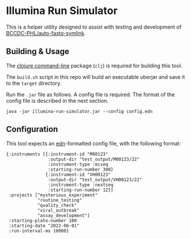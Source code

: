 # Illumina Run Simulator
This is a helper utility designed to assist with testing and development of [BCCDC-PHL/auto-fastq-symlink](https://github.com/BCCDC-PHL/auto-fastq-symlink).

## Building & Usage
The [clojure command-line](https://clojure.org/guides/install_clojure) package (`clj`) is required for building this tool.

The `build.sh` script in this repo will build an executable uberjar and save it to the `target` directory.

Run the `.jar` file as follows. A config file is required. The format of the config file is described in the next section.

```
java -jar illumina-run-simulator.jar --config config.edn
```

## Configuration
This tool expects an [edn](https://github.com/edn-format/edn)-formatted config file, with the following format:

```edn
{:instruments [{:instrument-id "M00123"
                :output-dir "test_output/M00123/22"
                :instrument-type :miseq
                :starting-run-number 300}
               {:instrument-id "VH00123"
                :output-dir "test_output/VH00123/22"
                :instrument-type :nextseq
                :starting-run-number 12}]
 :projects ["mysterious_experiment"
            "routine_testing"
            "quality_check"
            "viral_outbreak"
            "assay_development"]
 :starting-plate-number 100
 :starting-date "2022-06-01"
 :run-interval-ms 10000}
```
